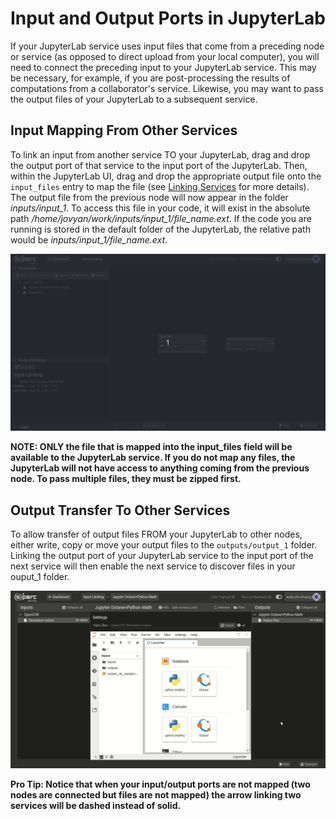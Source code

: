 # Input and Output Ports in JupyterLab
If your JupyterLab service uses input files that come from a preceding node or service (as opposed to direct upload from your local computer), you will need to connect the preceding input to your JupyterLab service. This may be necessary, for example, if you are post-processing the results of computations from a collaborator's service. Likewise, you may want to pass the output files of your JupyterLab to a subsequent service. 

## Input Mapping From Other Services
To link an input from another service TO your JupyterLab, drag and drop the output port of that service to the input port of the JupyterLab. Then, within the JupyterLab UI, drag and drop the appropriate output file onto the ```input_files``` entry to map the file (see [Linking Services](GeneralUsage/MapInputs.md) for more details). The output file from the previous node will now appear in the folder *inputs/input_1*. To access this file in your code, it will exist in the absolute path */home/jovyan/work/inputs/input_1/file_name.ext*. If the code you are running is stored in the default folder of the JupyterLab, the relative path would be *inputs/input_1/file_name.ext*.

![Input Mapping](../../../_media/inputlink.gif)

**NOTE: ONLY the file that is mapped into the input_files field will be available to the JupyterLab service. If you do not map any files, the JupyterLab will not have access to anything coming from the previous node. To pass multiple files, they must be zipped first.**


## Output Transfer To Other Services
To allow transfer of output files FROM your JupyterLab to other nodes, either write, copy or move your output files to the ```outputs/output_1``` folder. Linking the output port of your JupyterLab service to the input port of the next service will then enable the next service to discover files in your ouput_1 folder.

![Output Mapping](../../../_media/outputlink.gif)

**Pro Tip: Notice that when your input/output ports are not mapped (two nodes are connected but files are not mapped) the arrow linking two services will be dashed instead of solid.**